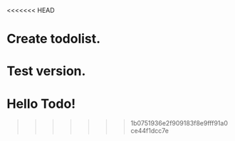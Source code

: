 <<<<<<< HEAD
# Create todolist.

Test version.
=======
# Hello Todo!
>>>>>>> 1b0751936e2f909183f8e9fff91a0ce44f1dcc7e

